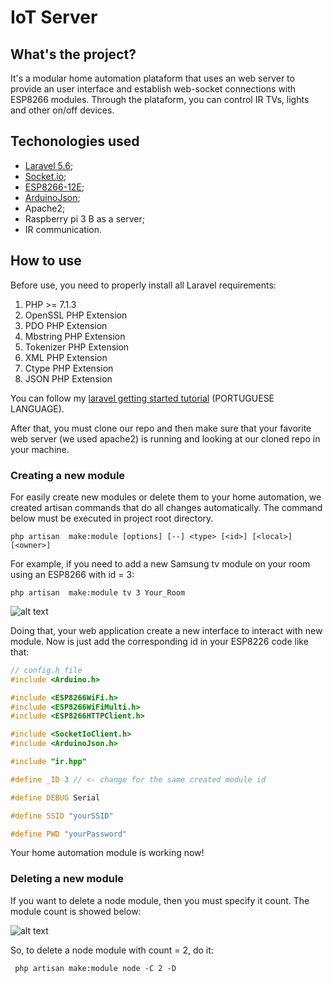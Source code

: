 
# IoT Server

## What's the project?

It's a modular home automation plataform that uses an web server to provide an user interface and establish web-socket connections with ESP8266 modules. Through the plataform, you can control IR TVs, lights and other on/off devices.

## Techonologies used

- [Laravel 5.6](https://laravel.com/);
- [Socket.io](https://socket.io/);
- [ESP8266-12E](https://www.espressif.com/en/products/hardware/esp8266ex/overview);
- [ArduinoJson](https://arduinojson.org/);
- Apache2;
- Raspberry pi 3 B as a server;
- IR communication.


## How to use

Before use, you need to properly install all Laravel requirements:


1.    PHP >= 7.1.3
2.    OpenSSL PHP Extension
3.    PDO PHP Extension
4.    Mbstring PHP Extension
5.    Tokenizer PHP Extension
6.    XML PHP Extension
7.    Ctype PHP Extension
8.    JSON PHP Extension

You can follow my [laravel getting started tutorial](https://github.com/GabrielMMelo/iot_server/blob/esp8266/resources/docs/pdf/Laravel.pdf) (PORTUGUESE LANGUAGE).

After that, you must clone our repo and then make sure that your favorite web server (we used apache2) is running and looking at our cloned repo in your machine.

### Creating a new module

For easily create new modules or delete them to your home automation, we created artisan commands that do all changes automatically. The command below must be executed in project root directory.

```
php artisan  make:module [options] [--] <type> [<id>] [<local>] [<owner>]
```

For example, if you need to add a new Samsung tv module on your room using an ESP8266 with id = 3:

```
php artisan  make:module tv 3 Your_Room
``` 

![alt text](https://github.com/GabrielMMelo/iot_server/blob/esp8266/resources/docs/img/new_tv.png "New tv module created")

Doing that, your web application create a new interface to interact with new module. Now is just add the corresponding id in your ESP8226 code like that:

```c++
// config.h file
#include <Arduino.h>

#include <ESP8266WiFi.h>
#include <ESP8266WiFiMulti.h>
#include <ESP8266HTTPClient.h>

#include <SocketIoClient.h>
#include <ArduinoJson.h>

#include "ir.hpp"

#define _ID 3 // <- change for the same created module id

#define DEBUG Serial

#define SSID "yourSSID"

#define PWD "yourPassword"
```

Your home automation module is working now!

### Deleting a new module

If you want to delete a node module, then you must specify it count. The module count is showed below:

![alt text](https://github.com/GabrielMMelo/iot_server/blob/esp8266/resources/docs/img/module_counter.png "Module counter")

So, to delete a node module with count = 2, do it:

```
 php artisan make:module node -C 2 -D
```

